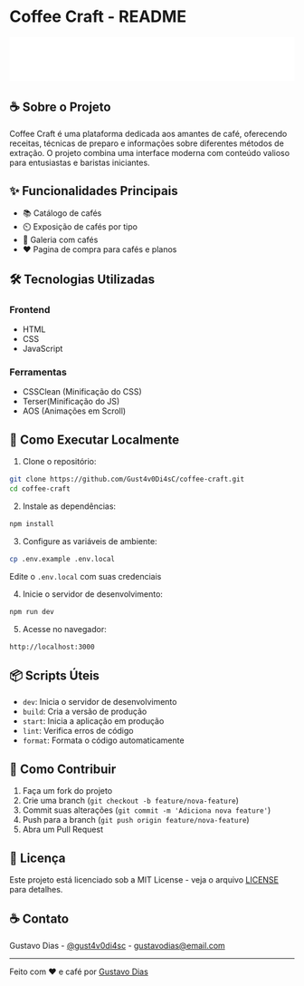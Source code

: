 # Coffee Craft - README

![Café Logo](https://github.com/Gust4v0Di4sC/coffee-craft/blob/main/img/CoffeeCraft.svg)

## ☕ Sobre o Projeto

Coffee Craft é uma plataforma dedicada aos amantes de café, oferecendo receitas, técnicas de preparo e informações sobre diferentes métodos de extração. O projeto combina uma interface moderna com conteúdo valioso para entusiastas e baristas iniciantes.

## ✨ Funcionalidades Principais

- 📚 Catálogo de cafés
- ⏲️ Exposição de cafés por tipo
- 📝 Galeria com cafés
- ❤️ Pagina de compra para cafés e planos

## 🛠️ Tecnologias Utilizadas

### Frontend
- HTML
- CSS
- JavaScript

### Ferramentas
- CSSClean (Minificação do CSS)
- Terser(Minificação do JS)
- AOS (Animações em Scroll)

## 🚀 Como Executar Localmente

1. Clone o repositório:
```bash
git clone https://github.com/Gust4v0Di4sC/coffee-craft.git
cd coffee-craft
```

2. Instale as dependências:
```bash
npm install
```

3. Configure as variáveis de ambiente:
```bash
cp .env.example .env.local
```
Edite o `.env.local` com suas credenciais

4. Inicie o servidor de desenvolvimento:
```bash
npm run dev
```

5. Acesse no navegador:
```
http://localhost:3000
```

## 📦 Scripts Úteis

- `dev`: Inicia o servidor de desenvolvimento
- `build`: Cria a versão de produção
- `start`: Inicia a aplicação em produção
- `lint`: Verifica erros de código
- `format`: Formata o código automaticamente

## 🤝 Como Contribuir

1. Faça um fork do projeto
2. Crie uma branch (`git checkout -b feature/nova-feature`)
3. Commit suas alterações (`git commit -m 'Adiciona nova feature'`)
4. Push para a branch (`git push origin feature/nova-feature`)
5. Abra um Pull Request

## 📄 Licença

Este projeto está licenciado sob a MIT License - veja o arquivo [LICENSE](LICENSE) para detalhes.

## ☕ Contato

Gustavo Dias - [@gust4v0di4sc](https://twitter.com/gust4v0di4sc) - gustavodias@email.com

---

Feito com ❤️ e café por [Gustavo Dias](https://github.com/Gust4v0Di4sC)